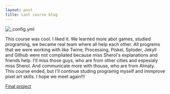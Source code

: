 ```yaml
---
layout: post
title: Last course blog
---
```



![_config.yml](https://i.ytimg.com/vi/6AAzWLN3gDs/maxresdefault.jpg)



This course was cool. I liked it. We learned more abot games, studied programing, we became real team where all help each other.
All progrems that we were working with  like Twine, Processing, Piskel, Sploder, Jekyll and Github  were not compliated because miss Sherol's explanations and friends help. 
I'll miss those guys, who are from other cities and espesialy miss Sherol. And communicate more with thouse, who are from Almaty.
This course ended, but I'll continue studing programig myself and  immprove pixel art skills.
I hope we meet again!!!



[Final project](http://prezi.com/sgqk73uzed9t/?utm_campaign=share&)
